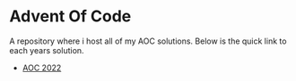 # Advent Of Code

A repository where i host all of my AOC solutions. Below is the quick link to each years solution.

- [AOC 2022](https://github.com/rudii1410/advent-of-code/src/main/kotlin/year_2022)
